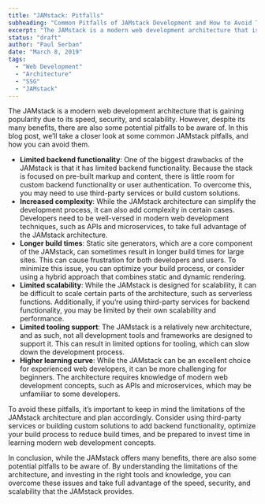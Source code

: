 ```yaml
---
title: "JAMstack: Pitfalls"
subheading: "Common Pitfalls of JAMstack Development and How to Avoid Them"
excerpt: "The JAMstack is a modern web development architecture that is gaining popularity due to its speed, security, and scalability. However, despite its many benefits, there are also some potential pitfalls to be aware of. In this blog post, we’ll take a closer look at some common JAMstack pitfalls, and how you can avoid them."
status: "draft"
author: "Paul Serban"
date: "March 8, 2019"
tags:
  - "Web Development"
  - "Architecture"
  - "SSG"
  - "JAMstack"
---
```


The JAMstack is a modern web development architecture that is gaining popularity due to its speed, security, and scalability. However, despite its many benefits, there are also some potential pitfalls to be aware of. In this blog post, we’ll take a closer look at some common JAMstack pitfalls, and how you can avoid them.

- **Limited backend functionality**: One of the biggest drawbacks of the JAMstack is that it has limited backend functionality. Because the stack is focused on pre-built markup and content, there is little room for custom backend functionality or user authentication. To overcome this, you may need to use third-party services or build custom solutions.
- **Increased complexity**: While the JAMstack architecture can simplify the development process, it can also add complexity in certain cases. Developers need to be well-versed in modern web development techniques, such as APIs and microservices, to take full advantage of the JAMstack architecture.
- **Longer build times**: Static site generators, which are a core component of the JAMstack, can sometimes result in longer build times for large sites. This can cause frustration for both developers and users. To minimize this issue, you can optimize your build process, or consider using a hybrid approach that combines static and dynamic rendering.
- **Limited scalability**: While the JAMstack is designed for scalability, it can be difficult to scale certain parts of the architecture, such as serverless functions. Additionally, if you’re using third-party services for backend functionality, you may be limited by their own scalability and performance.
- **Limited tooling support**: The JAMstack is a relatively new architecture, and as such, not all development tools and frameworks are designed to support it. This can result in limited options for tooling, which can slow down the development process.
- **Higher learning curve**: While the JAMstack can be an excellent choice for experienced web developers, it can be more challenging for beginners. The architecture requires knowledge of modern web development concepts, such as APIs and microservices, which may be unfamiliar to some developers.

To avoid these pitfalls, it’s important to keep in mind the limitations of the JAMstack architecture and plan accordingly. Consider using third-party services or building custom solutions to add backend functionality, optimize your build process to reduce build times, and be prepared to invest time in learning modern web development concepts.

In conclusion, while the JAMstack offers many benefits, there are also some potential pitfalls to be aware of. By understanding the limitations of the architecture, and investing in the right tools and knowledge, you can overcome these issues and take full advantage of the speed, security, and scalability that the JAMstack provides.